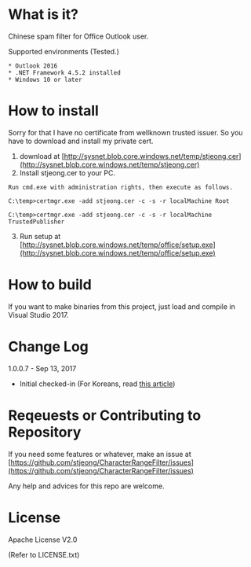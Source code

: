 What is it?
================================

Chinese spam filter for Office Outlook user.

Supported environments (Tested.)

    * Outlook 2016
    * .NET Framework 4.5.2 installed
    * Windows 10 or later

How to install
================================

Sorry for that I have no certificate from wellknown trusted issuer. So you have to download and install my private cert.

1) download at [http://sysnet.blob.core.windows.net/temp/stjeong.cer](http://sysnet.blob.core.windows.net/temp/stjeong.cer)
2) Install stjeong.cer to your PC.

```
Run cmd.exe with administration rights, then execute as follows.

C:\temp>certmgr.exe -add stjeong.cer -c -s -r localMachine Root

C:\temp>certmgr.exe -add stjeong.cer -c -s -r localMachine TrustedPublisher
```

3) Run setup at [http://sysnet.blob.core.windows.net/temp/office/setup.exe](http://sysnet.blob.core.windows.net/temp/office/setup.exe)



How to build
================================
If you want to make binaries from this project, just load and compile in Visual Studio 2017.


Change Log
================================

1.0.0.7 - Sep 13, 2017

* Initial checked-in (For Koreans, read [this article](http://www.sysnet.pe.kr/2/0/11306))


Reqeuests or Contributing to Repository
================================
If you need some features or whatever, make an issue at [https://github.com/stjeong/CharacterRangeFilter/issues](https://github.com/stjeong/CharacterRangeFilter/issues)

Any help and advices for this repo are welcome.

License
================================
Apache License V2.0

(Refer to LICENSE.txt)